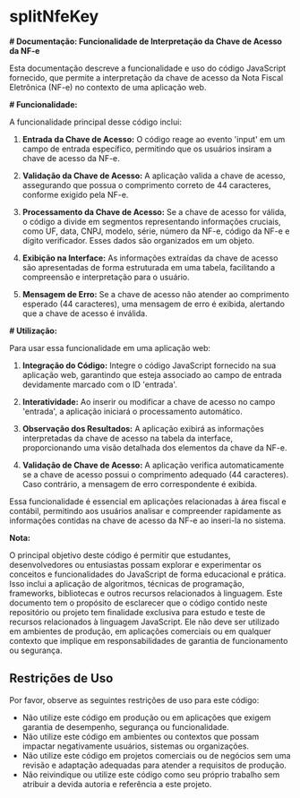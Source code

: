 # splitNfeKey

**# Documentação: Funcionalidade de Interpretação da Chave de Acesso da NF-e**

Esta documentação descreve a funcionalidade e uso do código JavaScript fornecido, que permite a interpretação da chave de acesso da Nota Fiscal Eletrônica (NF-e) no contexto de uma aplicação web.

**# Funcionalidade:**

A funcionalidade principal desse código inclui:

1. **Entrada da Chave de Acesso:**
   O código reage ao evento 'input' em um campo de entrada específico, permitindo que os usuários insiram a chave de acesso da NF-e.

2. **Validação da Chave de Acesso:**
   A aplicação valida a chave de acesso, assegurando que possua o comprimento correto de 44 caracteres, conforme exigido pela NF-e.

3. **Processamento da Chave de Acesso:**
   Se a chave de acesso for válida, o código a divide em segmentos representando informações cruciais, como UF, data, CNPJ, modelo, série, número da NF-e, código da NF-e e dígito verificador. Esses dados são organizados em um objeto.

4. **Exibição na Interface:**
   As informações extraídas da chave de acesso são apresentadas de forma estruturada em uma tabela, facilitando a compreensão e interpretação para o usuário.

5. **Mensagem de Erro:**
   Se a chave de acesso não atender ao comprimento esperado (44 caracteres), uma mensagem de erro é exibida, alertando que a chave de acesso é inválida.

**# Utilização:**

Para usar essa funcionalidade em uma aplicação web:

1. **Integração do Código:**
   Integre o código JavaScript fornecido na sua aplicação web, garantindo que esteja associado ao campo de entrada devidamente marcado com o ID 'entrada'.

2. **Interatividade:**
   Ao inserir ou modificar a chave de acesso no campo 'entrada', a aplicação iniciará o processamento automático.

3. **Observação dos Resultados:**
   A aplicação exibirá as informações interpretadas da chave de acesso na tabela da interface, proporcionando uma visão detalhada dos elementos da chave da NF-e.

4. **Validação de Chave de Acesso:**
   A aplicação verifica automaticamente se a chave de acesso possui o comprimento adequado (44 caracteres). Caso contrário, a mensagem de erro correspondente é exibida.

Essa funcionalidade é essencial em aplicações relacionadas à área fiscal e contábil, permitindo aos usuários analisar e compreender rapidamente as informações contidas na chave de acesso da NF-e ao inseri-la no sistema.

**Nota:**

O principal objetivo deste código é permitir que estudantes, desenvolvedores ou entusiastas possam explorar e experimentar os conceitos e funcionalidades do JavaScript de forma educacional e prática. Isso inclui a aplicação de algoritmos, técnicas de programação, frameworks, bibliotecas e outros recursos relacionados à linguagem.
Este documento tem o propósito de esclarecer que o código contido neste repositório ou projeto tem finalidade exclusiva para estudo e teste de recursos relacionados à linguagem JavaScript. Ele não deve ser utilizado em ambientes de produção, em aplicações comerciais ou em qualquer contexto que implique em responsabilidades de garantia de funcionamento ou segurança.

## Restrições de Uso

Por favor, observe as seguintes restrições de uso para este código:

- Não utilize este código em produção ou em aplicações que exigem garantia de desempenho, segurança ou funcionalidade.
- Não utilize este código em ambientes ou contextos que possam impactar negativamente usuários, sistemas ou organizações.
- Não utilize este código em projetos comerciais ou de negócios sem uma revisão e adaptação adequadas para atender a requisitos de produção.
- Não reivindique ou utilize este código como seu próprio trabalho sem atribuir a devida autoria e referência a este projeto.
